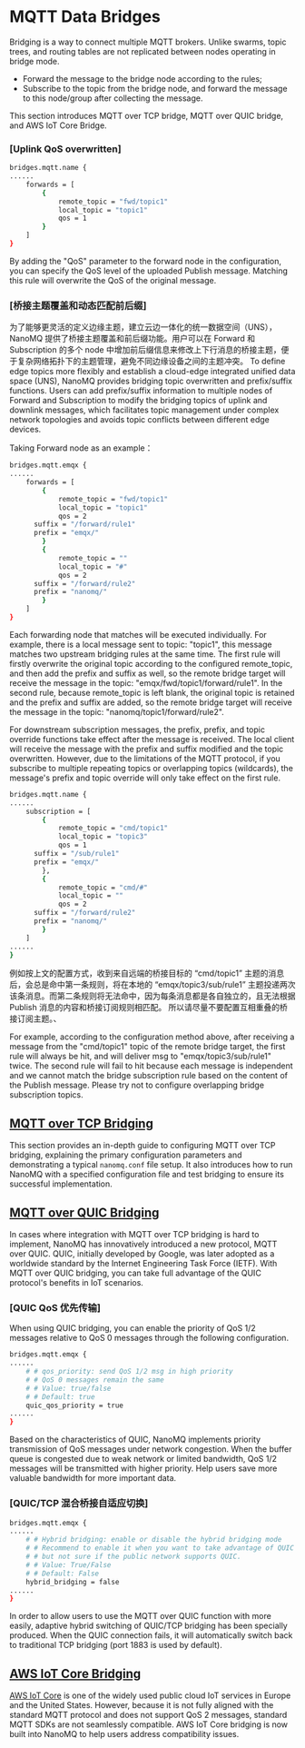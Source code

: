 # MQTT Data Bridges

Bridging is a way to connect multiple MQTT brokers. Unlike swarms, topic trees, and routing tables are not replicated between nodes operating in bridge mode.

- Forward the message to the bridge node according to the rules;
- Subscribe to the topic from the bridge node, and forward the message to this node/group after collecting the message.

This section introduces MQTT over TCP bridge, MQTT over QUIC bridge, and AWS IoT Core Bridge. 


### [Uplink QoS overwritten]

```bash
bridges.mqtt.name {
......
	forwards = [
		{
			remote_topic = "fwd/topic1"
			local_topic = "topic1"
			qos = 1
		}
	]
}
```

By adding the "QoS" parameter to the forward node in the configuration, you can specify the QoS level of the uploaded Publish message. Matching this rule will overwrite the QoS of the original message.

### [桥接主题覆盖和动态匹配前后缀]

为了能够更灵活的定义边缘主题，建立云边一体化的统一数据空间（UNS），NanoMQ 提供了桥接主题覆盖和前后缀功能。用户可以在 Forward 和 Subscription 的多个 node 中增加前后缀信息来修改上下行消息的桥接主题，便于复杂网络拓扑下的主题管理，避免不同边缘设备之间的主题冲突。
To define edge topics more flexibly and establish a cloud-edge integrated unified data space (UNS), NanoMQ provides bridging topic overwritten and prefix/suffix functions. Users can add prefix/suffix information to multiple nodes of Forward and Subscription to modify the bridging topics of uplink and downlink messages, which facilitates topic management under complex network topologies and avoids topic conflicts between different edge devices.

Taking Forward node as an example：

```bash
bridges.mqtt.emqx {
......
	forwards = [
		{
			remote_topic = "fwd/topic1"
			local_topic = "topic1"
			qos = 2
      suffix = "/forward/rule1"
      prefix = "emqx/"
		}
		{
			remote_topic = ""
			local_topic = "#"
			qos = 2
      suffix = "/forward/rule2"
      prefix = "nanomq/"
		}
	]
}
```

Each forwarding node that matches will be executed individually. For example, there is a local message sent to topic: "topic1", this message matches two upstream bridging rules at the same time.
The first rule will firstly overwrite the original topic according to the configured remote_topic, and then add the prefix and suffix as well, so the remote bridge target will receive the message in the topic: "emqx/fwd/topic1/forward/rule1". 
In the second rule, because remote_topic is left blank, the original topic is retained and the prefix and suffix are added, so the remote bridge target will receive the message in the topic: "nanomq/topic1/forward/rule2".

For downstream subscription messages, the prefix, prefix, and topic override functions take effect after the message is received. The local client will receive the message with the prefix and suffix modified and the topic overwritten.
However, due to the limitations of the MQTT protocol, if you subscribe to multiple repeating topics or overlapping topics (wildcards), the message's prefix and topic override will only take effect on the first rule.

```bash
bridges.mqtt.name {
......
	subscription = [
		{
			remote_topic = "cmd/topic1"
			local_topic = "topic3"
			qos = 1
      suffix = "/sub/rule1"
      prefix = "emqx/"
		},
		{
			remote_topic = "cmd/#"
			local_topic = ""
			qos = 2
      suffix = "/forward/rule2"
      prefix = "nanomq/"
		}
	]
......
}
```

例如按上文的配置方式，收到来自远端的桥接目标的 “cmd/topic1” 主题的消息后，会总是命中第一条规则，将在本地的 “emqx/topic3/sub/rule1” 主题投递两次该条消息。而第二条规则将无法命中，因为每条消息都是各自独立的，且无法根据 Publish 消息的内容和桥接订阅规则相匹配。
所以请尽量不要配置互相重叠的桥接订阅主题。、

For example, according to the configuration method above, after receiving a message from the "cmd/topic1" topic of the remote bridge target, the first rule will always be hit, and will deliver msg to "emqx/topic3/sub/rule1" twice. 
The second rule will fail to hit because each message is independent and we cannot match the bridge subscription rule based on the content of the Publish message.
Please try not to configure overlapping bridge subscription topics. 

## [MQTT over TCP Bridging](./tcp-bridge.md)

This section provides an in-depth guide to configuring MQTT over TCP bridging, explaining the primary configuration parameters and demonstrating a typical `nanomq.conf` file setup. It also introduces how to run NanoMQ with a specified configuration file and test bridging to ensure its successful implementation.

## [MQTT over QUIC Bridging](./quic-bridge.md)

In cases where integration with MQTT over TCP bridging is hard to implement, NanoMQ has innovatively introduced a new protocol, MQTT over QUIC. QUIC, initially developed by Google, was later adopted as a worldwide standard by the Internet Engineering Task Force (IETF). With MQTT over QUIC bridging, you can take full advantage of the QUIC protocol's benefits in IoT scenarios. 

### [QUIC QoS 优先传输]

When using QUIC bridging, you can enable the priority of QoS 1/2 messages relative to QoS 0 messages through the following configuration.

```bash
bridges.mqtt.emqx {
......
	# # qos_priority: send QoS 1/2 msg in high priority
	# # QoS 0 messages remain the same
	# # Value: true/false
	# # Default: true
	quic_qos_priority = true
......
}
```
Based on the characteristics of QUIC, NanoMQ implements priority transmission of QoS messages under network congestion. When the buffer queue is congested due to weak network or limited bandwidth, QoS 1/2 messages will be transmitted with higher priority. Help users save more valuable bandwidth for more important data.

### [QUIC/TCP 混合桥接自适应切换]

```bash
bridges.mqtt.emqx {
......
	# # Hybrid bridging: enable or disable the hybrid bridging mode
	# # Recommend to enable it when you want to take advantage of QUIC
	# # but not sure if the public network supports QUIC.
	# # Value: True/False
	# # Default: False
	hybrid_bridging = false
......
}
```
In order to allow users to use the MQTT over QUIC function with more easily, adaptive hybrid switching of QUIC/TCP bridging has been specially produced. When the QUIC connection fails, it will automatically switch back to traditional TCP bridging (port 1883 is used by default).


## [AWS IoT Core Bridging](./aws-iot-core-bridge.md)

[AWS IoT Core](https://docs.aws.amazon.com/zh_cn/iot/latest/developerguide/protocols.html) is one of the widely used public cloud IoT services in Europe and the United States.  However, because it is not fully aligned with the standard MQTT protocol and does not support QoS 2 messages, standard MQTT SDKs are not seamlessly compatible. AWS IoT Core bridging is now built into NanoMQ to help users address compatibility issues. 
